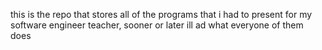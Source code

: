 this is the repo that stores all of the programs that i had to present for my software engineer teacher, sooner or later ill ad what everyone of them does
